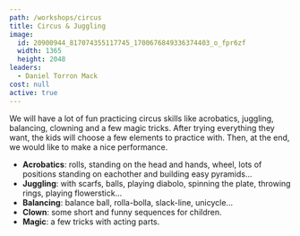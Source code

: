 ```yaml
---
path: /workshops/circus
title: Circus & Juggling
image:
  id: 20900944_817074355117745_1700676849336374403_o_fpr6zf
  width: 1365
  height: 2048
leaders:
  - Daniel Torron Mack
cost: null
active: true
---
```


We will have a lot of fun practicing circus skills like acrobatics, juggling, balancing, clowning and a few magic tricks. After trying everything they want, the kids will choose a few elements to practice with. Then, at the end, we would like to make a nice performance.

- **Acrobatics**: rolls, standing on the head and hands, wheel, lots of positions standing on eachother and building easy pyramids...
- **Juggling**: with scarfs, balls, playing diabolo, spinning the plate, throwing rings, playing flowerstick...
- **Balancing**: balance ball, rolla-bolla, slack-line, unicycle...
- **Clown**: some short and funny sequences for children.
- **Magic**: a few tricks with acting parts.
